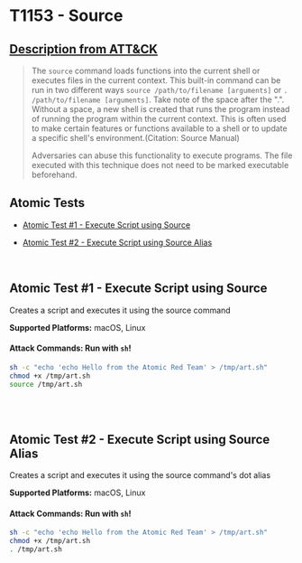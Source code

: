 # T1153 - Source

## [Description from ATT&CK](https://attack.mitre.org/wiki/Technique/T1153)

<blockquote>The <code>source</code> command loads functions into the current shell or executes files in the current context. This built-in command can be run in two different ways <code>source /path/to/filename [arguments]</code> or <code>. /path/to/filename [arguments]</code>. Take note of the space after the ".". Without a space, a new shell is created that runs the program instead of running the program within the current context. This is often used to make certain features or functions available to a shell or to update a specific shell's environment.(Citation: Source Manual)

Adversaries can abuse this functionality to execute programs. The file executed with this technique does not need to be
marked executable beforehand.</blockquote>

## Atomic Tests

- [Atomic Test #1 - Execute Script using Source](#atomic-test-1---execute-script-using-source)

- [Atomic Test #2 - Execute Script using Source Alias](#atomic-test-2---execute-script-using-source-alias)

<br/>

## Atomic Test #1 - Execute Script using Source

Creates a script and executes it using the source command

**Supported Platforms:** macOS, Linux

#### Attack Commands: Run with `sh`!

```sh
sh -c "echo 'echo Hello from the Atomic Red Team' > /tmp/art.sh"
chmod +x /tmp/art.sh
source /tmp/art.sh
```

<br/>
<br/>

## Atomic Test #2 - Execute Script using Source Alias

Creates a script and executes it using the source command's dot alias

**Supported Platforms:** macOS, Linux

#### Attack Commands: Run with `sh`!

```sh
sh -c "echo 'echo Hello from the Atomic Red Team' > /tmp/art.sh"
chmod +x /tmp/art.sh
. /tmp/art.sh
```

<br/>
